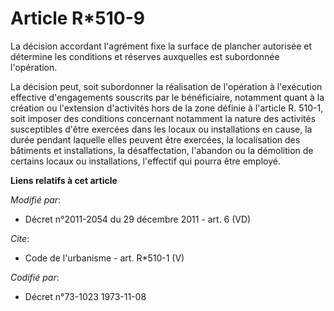 # Article R*510-9

La décision accordant l'agrément fixe la surface de plancher autorisée et détermine les conditions et réserves auxquelles est
subordonnée l'opération.

La décision peut, soit subordonner la réalisation de l'opération à l'exécution effective d'engagements souscrits par le
bénéficiaire, notamment quant à la création ou l'extension d'activités hors de la zone définie à l'article R. 510-1, soit
imposer des conditions concernant notamment la nature des activités susceptibles d'être exercées dans les locaux ou
installations en cause, la durée pendant laquelle elles peuvent être exercées, la localisation des bâtiments et
installations, la désaffectation, l'abandon ou la démolition de certains locaux ou installations, l'effectif qui pourra être
employé.

**Liens relatifs à cet article**

_Modifié par_:

  - Décret n°2011-2054 du 29 décembre 2011 - art. 6 (VD)

_Cite_:

  - Code de l'urbanisme - art. R*510-1 (V)

_Codifié par_:

  - Décret n°73-1023 1973-11-08
